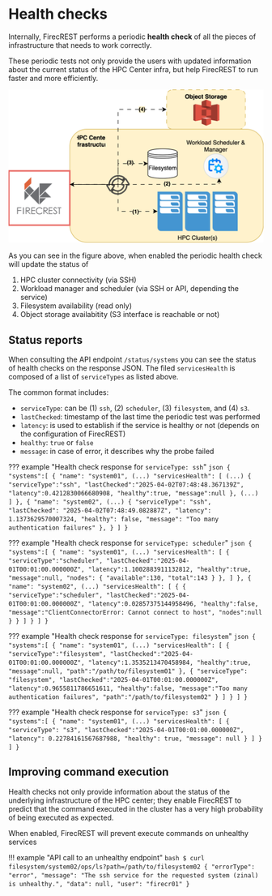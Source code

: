 # Health checks

Internally, FirecREST performs a periodic **health check** of all the pieces of infrastructure that needs to work correctly.

These periodic tests not only provide the users with updated information about the current status of the HPC Center infra, but help FirecREST to run faster and more efficiently.

![f7t_health_checks](../../../assets/img/health_checks.svg)

As you can see in the figure above, when enabled the periodic health check will update the status of

1. HPC cluster connectivity (via SSH)
2. Workload manager and scheduler (via SSH or API, depending the service)
3. Filesystem availability (read only)
4. Object storage availabitity (S3 interface is reachable or not)

## Status reports

When consulting the API endpoint `/status/systems` you can see the status of health checks on the response JSON. The filed `servicesHealth` is composed of a list of `serviceTypes` as listed above.

The common format includes:

- `serviceType`: can be (1) `ssh`, (2) `scheduler`, (3) `filesystem`, and (4) `s3`.
- `lastChecked`: timestamp of the last time the periodic test was performed
- `latency`: is used to establish if the service is healthy or not (depends on the configuration of FirecREST)
- `healthy`: `true` or `false`
- `message`: in case of error, it describes why the probe failed

??? example "Health check response for `serviceType: ssh`"
    ```json
    {
        "systems":[
            {
                "name": "system01",
                (...)
                "servicesHealth": [
                    (...)
                    {
                        "serviceType":"ssh",
                        "lastChecked":"2025-04-02T07:48:48.367139Z",
                        "latency":0.4212830066680908,
                        "healthy":true,
                        "message":null
                    },
                    (...)
                ]
            },
            {
                "name": "system02",
                (...)
                {
                    "serviceType": "ssh",
                    "lastChecked": "2025-04-02T07:48:49.082887Z",
                    "latency": 1.1373629570007324,
                    "healthy": false,
                    "message": "Too many authentication failures"
                },
            }
        ]
    }
    ```

??? example "Health check response for `serviceType: scheduler`"
    ```json
    {
        "systems":[
            {
                "name": "system01",
                (...)
                "servicesHealth": [
                    {
                        "serviceType":"scheduler",
                        "lastChecked":"2025-04-01T00:01:00.000000Z",
                        "latency":1.1002883911132812,
                        "healthy":true,
                        "message":null,
                        "nodes": {
                            "available":130,
                            "total":143
                        }
                    },
                ]
            },
            {
                "name": "system02",
                (...)
                "servicesHealth": [
                    {
                        {
                            "serviceType":"scheduler",
                            "lastChecked":"2025-04-01T00:01:00.000000Z",
                            "latency":0.02857375144958496,
                            "healthy":false,
                            "message":"ClientConnectorError: Cannot connect to host",
                            "nodes":null
                        }
                    }
                ]
            }
        ]
    }
    ```

??? example "Health check response for `serviceType: filesystem`"
    ```json
    {
        "systems":[
            {
                "name": "system01",
                (...)
                "servicesHealth": [
                    {
                        "serviceType":"filesystem",
                        "lastChecked":"2025-04-01T00:01:00.000000Z",
                        "latency":1.3535213470458984,
                        "healthy":true,
                        "message":null,
                        "path":"/path/to/filesystem01"
                    },
                    {
                        "serviceType": "filesystem",
                        "lastChecked":"2025-04-01T00:01:00.000000Z",
                        "latency":0.9655811786651611,
                        "healthy":false,
                        "message":"Too many authentication failures",
                        "path":"/path/to/filesystem02"
                    }
                ]
            }
        ]
    }
    ```

??? example "Health check response for `serviceType: s3`"
    ```json
    {
        "systems":[
            {
                "name": "system01",
                (...)
                "servicesHealth": [
                    {
                        "serviceType": "s3",
                        "lastChecked":"2025-04-01T00:01:00.000000Z",
                        "latency": 0.22784161567687988,
                        "healthy": true,
                        "message": null
                    }
                ]
            }
        ]
    }
    ```

## Improving command execution

Health checks not only provide information about the status of the underlying infrastructure of the HPC center; they enable FirecREST to predict that the command executed in the cluster has a very high probability of being executed as expected.

When enabled, FirecREST will prevent execute commands on unhealthy services

!!! example "API call to an unhealthy endpoint"
    ```bash
    $ curl filesystem/system02/ops/ls?path=/path/to/filesystem02
    {
        "errorType": "error",
        "message": "The ssh service for the requested system (zinal) is unhealthy.",
        "data": null,
        "user": "firecr01"
    }
    ```

